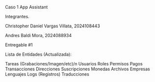 Caso 1 App Assistant 

Integrantes.

Christopher Daniel Vargas Villata, 2024108443

Andres Baldi Mora, 2024088934

Entregable #1

Lista de Entidades (Actualizada): 

Tareas (Grabaciones/Imagen/etc)/n
Usuarios
Roles
Permisos
Pagos
Transacciones
Direcciones
Suscripciones
Monedas
Archivos
Empresas
Lenguajes
Logs (Registros)
Traducciones
